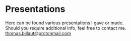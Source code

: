 # Presentations

Here can be found various presentations I gave or made.  
Should you require additional info, feel free to contact me. 
thomas.billaut@protonmail.com

